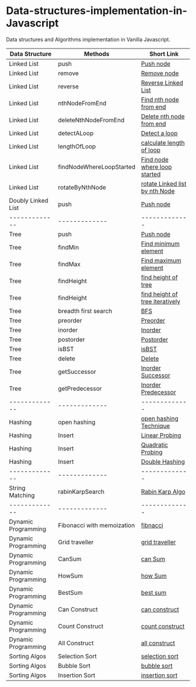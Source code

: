 # Data-structures-implementation-in-Javascript
Data structures and Algorithms implementation in Vanilla Javascript.

| Data Structure  | Methods | Short Link |
| ------------- | ------------- | ------------- |
| Linked List  | push  | [Push node](https://github.com/vishwa9/Data-structures-implementation-in-Javascript/blob/master/src/LinkedList.js#L7) |
| Linked List  | remove  | [Remove node](https://github.com/vishwa9/Data-structures-implementation-in-Javascript/blob/master/src/LinkedList.js#L24) |
| Linked List  | reverse | [Reverse Linked List](https://github.com/vishwa9/Data-structures-implementation-in-Javascript/blob/master/src/LinkedList.js#L47) |
| Linked List  | nthNodeFromEnd | [Find nth node from end](https://github.com/vishwa9/Data-structures-implementation-in-Javascript/blob/master/src/LinkedList.js#L63) |
| Linked List  | deleteNthNodeFromEnd | [Delete nth node from end](https://github.com/vishwa9/Data-structures-implementation-in-Javascript/blob/master/src/LinkedList.js#L85) |
| Linked List | detectALoop | [Detect a loop](https://github.com/vishwa9/Data-structures-implementation-in-Javascript/blob/master/src/LinkedList.js#L120) |
| Linked List | lengthOfLoop | [calculate length of loop](https://github.com/vishwa9/Data-structures-implementation-in-Javascript/blob/master/src/LinkedList.js#L140) |
| Linked List | findNodeWhereLoopStarted | [Find node where loop started](https://github.com/vishwa9/Data-structures-implementation-in-Javascript/blob/master/src/LinkedList.js#L156) |
| Linked List | rotateByNthNode | [rotate Linked list by nth Node](https://github.com/vishwa9/Data-structures-implementation-in-Javascript/blob/master/src/LinkedList.js#L175) |
| Doubly Linked List | push | [Push node](https://github.com/vishwa9/Data-structures-implementation-in-Javascript/blob/master/src/LinkedList.js#L203) |
| ------------- | ------------- | ------------- |
| Tree | push | [Push node](https://github.com/vishwa9/Data-structures-implementation-in-Javascript/blob/master/src/tree.js#L13) |
| Tree | findMin | [Find minimum element](https://github.com/vishwa9/Data-structures-implementation-in-Javascript/blob/master/src/tree.js#L38) |
| Tree | findMax | [Find maximum element](https://github.com/vishwa9/Data-structures-implementation-in-Javascript/blob/master/src/tree.js#L49) |
| Tree | findHeight | [find height of tree](https://github.com/vishwa9/Data-structures-implementation-in-Javascript/blob/master/src/tree.js#L60) |
| Tree | findHeight | [find height of tree iteratively](https://github.com/vishwa9/Data-structures-implementation-in-Javascript/blob/master/src/tree.js#L68) |
| Tree | breadth first search | [BFS](https://github.com/vishwa9/Data-structures-implementation-in-Javascript/blob/master/src/tree.js#L97) |
| Tree | preorder | [Preorder](https://github.com/vishwa9/Data-structures-implementation-in-Javascript/blob/master/src/tree.js#L116) |
| Tree | inorder | [Inorder](https://github.com/vishwa9/Data-structures-implementation-in-Javascript/blob/master/src/tree.js#L126) |
| Tree | postorder | [Postorder](https://github.com/vishwa9/Data-structures-implementation-in-Javascript/blob/master/src/tree.js#L126) |
| Tree | isBST | [isBST](https://github.com/vishwa9/Data-structures-implementation-in-Javascript/blob/master/src/tree.js#L146) |
| Tree | delete | [Delete](https://github.com/vishwa9/Data-structures-implementation-in-Javascript/blob/master/src/tree.js#L165) |
| Tree | getSuccessor | [Inorder Successor](https://github.com/vishwa9/Data-structures-implementation-in-Javascript/blob/master/src/tree.js#L208) |
| Tree | getPredecessor | [Inorder Predecessor](https://github.com/vishwa9/Data-structures-implementation-in-Javascript/blob/master/src/tree.js#L232) |
| ------------- | ------------- | ------------- |
| Hashing | open hashing | [open hashing Technique](https://github.com/vishwa9/Data-structures-implementation-in-Javascript/blob/master/src/HashTables.js#L16) |
| Hashing | Insert | [Linear Probing](https://github.com/vishwa9/Data-structures-implementation-in-Javascript/blob/master/src/HashTables.js#L57) |
| Hashing | Insert | [Quadratic Probing](https://github.com/vishwa9/Data-structures-implementation-in-Javascript/blob/master/src/HashTables.js#L92) |
| Hashing | Insert | [Double Hashing](https://github.com/vishwa9/Data-structures-implementation-in-Javascript/blob/master/src/HashTables.js#L132) |
| ------------- | ------------- | ------------- |
| String Matching | rabinKarpSearch | [Rabin Karp Algo](https://github.com/vishwa9/Data-structures-implementation-in-Javascript/blob/master/src/stringMatching/RabinKarpAlgorithm.js#L1) |
| ------------- | ------------- | ------------- |
| Dynamic Programming | Fibonacci with memoization | [fibnacci](https://github.com/vishwa9/Data-structures-implementation-in-Javascript/blob/master/src/dynamicProgramming/Dynamic-programming.js#L13) |
| Dynamic Programming | Grid traveller | [grid traveller](https://github.com/vishwa9/Data-structures-implementation-in-Javascript/blob/master/src/dynamicProgramming/Dynamic-programming.js#L21) |
| Dynamic Programming | CanSum | [can Sum](https://github.com/vishwa9/Data-structures-implementation-in-Javascript/blob/master/src/dynamicProgramming/Dynamic-programming.js#L50) |
| Dynamic Programming | HowSum | [how Sum](https://github.com/vishwa9/Data-structures-implementation-in-Javascript/blob/master/src/dynamicProgramming/Dynamic-programming.js#L74) |
| Dynamic Programming | BestSum | [best sum](https://github.com/vishwa9/Data-structures-implementation-in-Javascript/blob/master/src/dynamicProgramming/Dynamic-programming.js#L115) |
| Dynamic Programming | Can Construct | [can construct](https://github.com/vishwa9/Data-structures-implementation-in-Javascript/blob/master/src/dynamicProgramming/Dynamic-programming.js#L168)|
| Dynamic Programming | Count Construct | [count construct](https://github.com/vishwa9/Data-structures-implementation-in-Javascript/blob/master/src/dynamicProgramming/Dynamic-programming.js#L194)|
| Dynamic Programming | All Construct | [all construct](https://github.com/vishwa9/Data-structures-implementation-in-Javascript/blob/master/src/dynamicProgramming/Dynamic-programming.js#L221)|
| Sorting Algos | Selection Sort | [selection sort](https://github.com/vishwa9/Data-structures-implementation-in-Javascript/blob/master/src/sorting/Selection-Sort.js) | 
| Sorting Algos | Bubble Sort | [bubble sort](https://github.com/vishwa9/Data-structures-implementation-in-Javascript/blob/master/src/sorting/Bubble-Sort.js) |
| Sorting Algos | Insertion Sort | [insertion sort](https://github.com/vishwa9/Data-structures-implementation-in-Javascript/blob/master/src/sorting/Insertion-Sort.js) |

